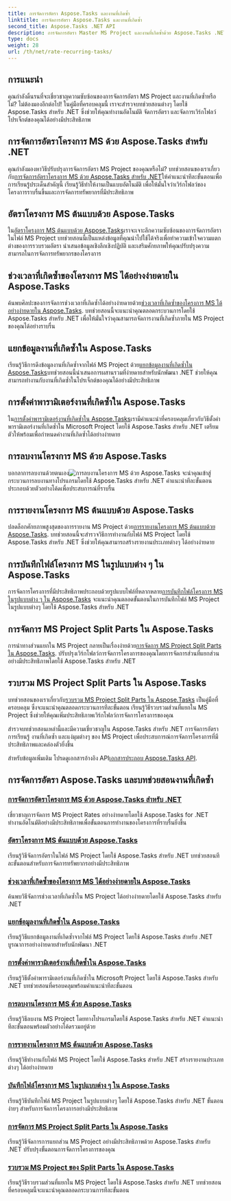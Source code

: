 ```yaml
---
title: การจัดการอัตรา Aspose.Tasks และงานที่เกิดซ้ำ
linktitle: การจัดการอัตรา Aspose.Tasks และงานที่เกิดซ้ำ
second_title: Aspose.Tasks .NET API
description: การจัดการอัตรา Master MS Project และงานที่เกิดซ้ำด้วย Aspose.Tasks .NET เรียนรู้วิธีการทำงานอัตโนมัติ จัดการอัตรา และจัดการส่วนที่แยกสำหรับเวิร์กโฟลว์ของโครงการ
type: docs
weight: 28
url: /th/net/rate-recurring-tasks/
---
```


## การแนะนำ

คุณกำลังดิ้นรนที่จะเชี่ยวชาญความซับซ้อนของการจัดการอัตรา MS Project และงานที่เกิดซ้ำหรือไม่? ไม่ต้องมองอีกต่อไป! ในคู่มือที่ครอบคลุมนี้ เราจะสำรวจบทช่วยสอนต่างๆ โดยใช้ Aspose.Tasks สำหรับ .NET ซึ่งช่วยให้คุณทำงานอัตโนมัติ จัดการอัตรา และจัดการเวิร์กโฟลว์โปรเจ็กต์ของคุณได้อย่างมีประสิทธิภาพ

## การจัดการอัตราโครงการ MS ด้วย Aspose.Tasks สำหรับ .NET
 คุณกำลังมองหาวิธีปรับปรุงการจัดการอัตรา MS Project ของคุณหรือไม่? บทช่วยสอนของเราเกี่ยวกับ[การจัดการอัตราโครงการ MS ด้วย Aspose.Tasks สำหรับ .NET](./handling-rates/)ให้คำแนะนำทีละขั้นตอนเพื่อการเรียนรู้ประเด็นสำคัญนี้ เรียนรู้วิธีทำให้งานเป็นแบบอัตโนมัติ เพื่อให้มั่นใจว่าเวิร์กโฟลว์ของโครงการราบรื่นขึ้นและการจัดการทรัพยากรที่มีประสิทธิภาพ

## อัตราโครงการ MS ต้นแบบด้วย Aspose.Tasks
 ใน[อัตราโครงการ MS ต้นแบบด้วย Aspose.Tasks](./rate-collection/)เราจะเจาะลึกความซับซ้อนของการจัดการอัตราในไฟล์ MS Project บทช่วยสอนนี้เป็นแหล่งข้อมูลที่คุณนำไปใช้ได้จริงเพื่อทำความเข้าใจความแตกต่างของการรวบรวมอัตรา นำเสนอข้อมูลเชิงลึกเชิงปฏิบัติ และเสริมศักยภาพให้คุณปรับปรุงความสามารถในการจัดการทรัพยากรของโครงการ

## ช่วงเวลาที่เกิดซ้ำของโครงการ MS ได้อย่างง่ายดายใน Aspose.Tasks
 ค้นพบศิลปะของการจัดการช่วงเวลาที่เกิดซ้ำได้อย่างง่ายดายด้วย[ช่วงเวลาที่เกิดซ้ำของโครงการ MS ได้อย่างง่ายดายใน Aspose.Tasks](./recurring-intervals/). บทช่วยสอนนี้จะแนะนำคุณตลอดกระบวนการโดยใช้ Aspose.Tasks สำหรับ .NET เพื่อให้มั่นใจว่าคุณสามารถจัดการงานที่เกิดซ้ำภายใน MS Project ของคุณได้อย่างราบรื่น

## แยกข้อมูลงานที่เกิดซ้ำใน Aspose.Tasks
 เรียนรู้วิธีการดึงข้อมูลงานที่เกิดซ้ำจากไฟล์ MS Project ด้วย[แยกข้อมูลงานที่เกิดซ้ำใน Aspose.Tasks](./recurring-task-information/)บทช่วยสอนนี้นำเสนอการผสานรวมที่ง่ายดายสำหรับนักพัฒนา .NET ช่วยให้คุณสามารถทำงานกับงานที่เกิดซ้ำในโปรเจ็กต์ของคุณได้อย่างมีประสิทธิภาพ

## การตั้งค่าพารามิเตอร์งานที่เกิดซ้ำใน Aspose.Tasks
 ใน[การตั้งค่าพารามิเตอร์งานที่เกิดซ้ำใน Aspose.Tasks](./recurring-task-parameters/)เรามีคำแนะนำที่ครอบคลุมเกี่ยวกับวิธีตั้งค่าพารามิเตอร์งานที่เกิดซ้ำใน Microsoft Project โดยใช้ Aspose.Tasks สำหรับ .NET เตรียมตัวให้พร้อมเพื่อกำหนดค่างานที่เกิดซ้ำได้อย่างง่ายดาย

## การลบงานโครงการ MS ด้วย Aspose.Tasks
 บอกลาการลบงานด้วยตนเอง![การลบงานโครงการ MS ด้วย Aspose.Tasks](./removing-tasks/) จะนำคุณเข้าสู่กระบวนการลบงานทางโปรแกรมโดยใช้ Aspose.Tasks สำหรับ .NET คำแนะนำทีละขั้นตอนประกอบด้วยตัวอย่างโค้ดเพื่อประสบการณ์ที่ราบรื่น

## การรายงานโครงการ MS ต้นแบบด้วย Aspose.Tasks
 ปลดล็อกศักยภาพสูงสุดของการรายงาน MS Project ด้วย[การรายงานโครงการ MS ต้นแบบด้วย Aspose.Tasks](./report-types/). บทช่วยสอนนี้จะสำรวจวิธีการทำงานกับไฟล์ MS Project โดยใช้ Aspose.Tasks สำหรับ .NET ซึ่งช่วยให้คุณสามารถสร้างรายงานประเภทต่างๆ ได้อย่างง่ายดาย

## การบันทึกไฟล์โครงการ MS ในรูปแบบต่าง ๆ ใน Aspose.Tasks
การจัดการโครงการที่มีประสิทธิภาพประกอบด้วยรูปแบบไฟล์ที่หลากหลาย[การบันทึกไฟล์โครงการ MS ในรูปแบบต่าง ๆ ใน Aspose.Tasks](./save-file-formats/) จะแนะนำคุณตลอดขั้นตอนในการบันทึกไฟล์ MS Project ในรูปแบบต่างๆ โดยใช้ Aspose.Tasks สำหรับ .NET

## การจัดการ MS Project Split Parts ใน Aspose.Tasks
 การนำทางส่วนแยกใน MS Project กลายเป็นเรื่องง่ายด้วย[การจัดการ MS Project Split Parts ใน Aspose.Tasks](./split-parts/). ปรับปรุงเวิร์กโฟลว์การจัดการโครงการของคุณโดยการจัดการส่วนที่แยกส่วนอย่างมีประสิทธิภาพโดยใช้ Aspose.Tasks สำหรับ .NET

## รวบรวม MS Project Split Parts ใน Aspose.Tasks
 บทช่วยสอนของเราเกี่ยวกับ[รวบรวม MS Project Split Parts ใน Aspose.Tasks](./split-part-collection/) เป็นคู่มือที่ครอบคลุม ซึ่งจะแนะนำคุณตลอดกระบวนการทีละขั้นตอน เรียนรู้วิธีรวบรวมส่วนที่แยกใน MS Project ซึ่งช่วยให้คุณเพิ่มประสิทธิภาพเวิร์กโฟลว์การจัดการโครงการของคุณ

สำรวจบทช่วยสอนเหล่านี้และมีความเชี่ยวชาญใน Aspose.Tasks สำหรับ .NET การจัดการอัตราการเรียนรู้ งานที่เกิดซ้ำ และแง่มุมต่างๆ ของ MS Project เพื่อประสบการณ์การจัดการโครงการที่มีประสิทธิภาพและคล่องตัวยิ่งขึ้น

 สำหรับข้อมูลเพิ่มเติม โปรดดูเอกสารอ้างอิง API[เอกสารประกอบ Aspose.Tasks API](https://reference.aspose.com/tasks/net/).

## การจัดการอัตรา Aspose.Tasks และบทช่วยสอนงานที่เกิดซ้ำ
### [การจัดการอัตราโครงการ MS ด้วย Aspose.Tasks สำหรับ .NET](./handling-rates/)
เชี่ยวชาญการจัดการ MS Project Rates อย่างง่ายดายโดยใช้ Aspose.Tasks for .NET ทำงานอัตโนมัติอย่างมีประสิทธิภาพเพื่อขั้นตอนการทำงานของโครงการที่ราบรื่นยิ่งขึ้น
### [อัตราโครงการ MS ต้นแบบด้วย Aspose.Tasks](./rate-collection/)
เรียนรู้วิธีจัดการอัตราในไฟล์ MS Project โดยใช้ Aspose.Tasks สำหรับ .NET บทช่วยสอนทีละขั้นตอนสำหรับการจัดการทรัพยากรอย่างมีประสิทธิภาพ
### [ช่วงเวลาที่เกิดซ้ำของโครงการ MS ได้อย่างง่ายดายใน Aspose.Tasks](./recurring-intervals/)
ค้นพบวิธีจัดการช่วงเวลาที่เกิดซ้ำใน MS Project ได้อย่างง่ายดายโดยใช้ Aspose.Tasks สำหรับ .NET
### [แยกข้อมูลงานที่เกิดซ้ำใน Aspose.Tasks](./recurring-task-information/)
เรียนรู้วิธีแยกข้อมูลงานที่เกิดซ้ำจากไฟล์ MS Project โดยใช้ Aspose.Tasks สำหรับ .NET บูรณาการอย่างง่ายดายสำหรับนักพัฒนา .NET
### [การตั้งค่าพารามิเตอร์งานที่เกิดซ้ำใน Aspose.Tasks](./recurring-task-parameters/)
เรียนรู้วิธีตั้งค่าพารามิเตอร์งานที่เกิดซ้ำใน Microsoft Project โดยใช้ Aspose.Tasks สำหรับ .NET บทช่วยสอนที่ครอบคลุมพร้อมคำแนะนำทีละขั้นตอน
### [การลบงานโครงการ MS ด้วย Aspose.Tasks](./removing-tasks/)
เรียนรู้วิธีลบงาน MS Project โดยทางโปรแกรมโดยใช้ Aspose.Tasks สำหรับ .NET คำแนะนำทีละขั้นตอนพร้อมตัวอย่างโค้ดรวมอยู่ด้วย
### [การรายงานโครงการ MS ต้นแบบด้วย Aspose.Tasks](./report-types/)
เรียนรู้วิธีทำงานกับไฟล์ MS Project โดยใช้ Aspose.Tasks สำหรับ .NET สร้างรายงานประเภทต่างๆ ได้อย่างง่ายดาย
### [บันทึกไฟล์โครงการ MS ในรูปแบบต่าง ๆ ใน Aspose.Tasks](./save-file-formats/)
เรียนรู้วิธีบันทึกไฟล์ MS Project ในรูปแบบต่างๆ โดยใช้ Aspose.Tasks สำหรับ .NET ขั้นตอนง่ายๆ สำหรับการจัดการโครงการอย่างมีประสิทธิภาพ
### [การจัดการ MS Project Split Parts ใน Aspose.Tasks](./split-parts/)
เรียนรู้วิธีจัดการการแยกส่วน MS Project อย่างมีประสิทธิภาพด้วย Aspose.Tasks สำหรับ .NET ปรับปรุงขั้นตอนการจัดการโครงการของคุณ
### [รวบรวม MS Project ของ Split Parts ใน Aspose.Tasks](./split-part-collection/)
เรียนรู้วิธีรวบรวมส่วนที่แยกใน MS Project โดยใช้ Aspose.Tasks สำหรับ .NET บทช่วยสอนที่ครอบคลุมนี้จะแนะนำคุณตลอดกระบวนการทีละขั้นตอน